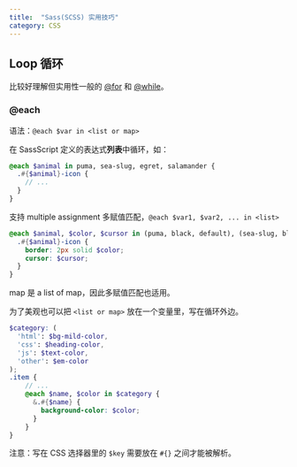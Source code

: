 ```yaml
---
title:  "Sass(SCSS) 实用技巧"
category: CSS
---
```

## Loop 循环

比较好理解但实用性一般的 [@for](http://sass-lang.com/documentation/file.SASS_REFERENCE.html#_10) 和 [@while](http://sass-lang.com/documentation/file.SASS_REFERENCE.html#_12)。

### @each

语法：`@each $var in <list or map>`

在 SassScript 定义的表达式**列表**中循环，如：

```scss
@each $animal in puma, sea-slug, egret, salamander {
  .#{$animal}-icon {
    // ...
  }
}
```

<!--more-->

支持 multiple assignment 多赋值匹配，`@each $var1, $var2, ... in <list>`

```scss
@each $animal, $color, $cursor in (puma, black, default), (sea-slug, blue, pointer), (egret, white, move) {
  .#{$animal}-icon {
    border: 2px solid $color;
    cursor: $cursor;
  }
}
```

map 是 a list of map，因此多赋值匹配也适用。

为了美观也可以把 `<list or map>` 放在一个变量里，写在循环外边。

```scss
$category: (
  'html': $bg-mild-color,
  'css': $heading-color,
  'js': $text-color,
  'other': $em-color
);
.item {
    // ...
    @each $name, $color in $category {
      &.#{$name} {
        background-color: $color;
      }
    }
}
```

注意：<span class="t-red">写在 CSS 选择器里的 `$key` 需要放在 `#{}` 之间才能被解析</span>。
